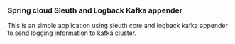
### Spring cloud Sleuth and Logback Kafka appender 
This is an simple application using sleuth core and logback kafka appender to send
logging information to kafka cluster.
